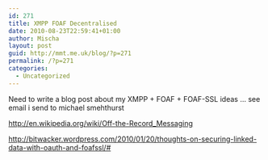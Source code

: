 ```yaml
---
id: 271
title: XMPP FOAF Decentralised
date: 2010-08-23T22:59:41+01:00
author: Mischa
layout: post
guid: http://mmt.me.uk/blog/?p=271
permalink: /?p=271
categories:
  - Uncategorized
---
```

Need to write a blog post about my XMPP + FOAF + FOAF-SSL ideas &#8230; see email i send to michael smehthurst

http://en.wikipedia.org/wiki/Off-the-Record_Messaging

http://bitwacker.wordpress.com/2010/01/20/thoughts-on-securing-linked-data-with-oauth-and-foafssl/#